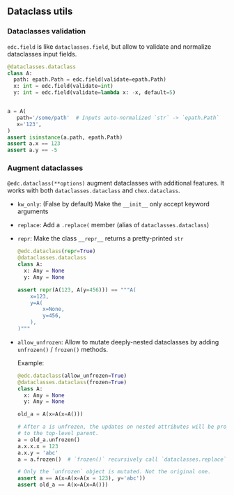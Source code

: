 ## Dataclass utils

### Dataclasses validation

`edc.field` is like `dataclasses.field`, but allow to validate and normalize
dataclasses input fields.

```python
@dataclasses.dataclass
class A:
  path: epath.Path = edc.field(validate=epath.Path)
  x: int = edc.field(validate=int)
  y: int = edc.field(validate=lambda x: -x, default=5)


a = A(
   path='/some/path'  # Inputs auto-normalized `str` -> `epath.Path`
   x='123',
)
assert isinstance(a.path, epath.Path)
assert a.x == 123
assert a.y == -5
```

### Augment dataclasses

`@edc.dataclass(**options)` augment dataclasses with additional
features. It works with both `dataclasses.dataclass` and `chex.dataclass`.

* `kw_only`: (False by default) Make the `__init__` only accept keyword
  arguments
* `replace`: Add a `.replace(` member (alias of `dataclasses.dataclass`)
* `repr`: Make the class `__repr__` returns a pretty-printed `str`

  ```python
  @edc.dataclass(repr=True)
  @dataclasses.dataclass
  class A:
    x: Any = None
    y: Any = None

  assert repr(A(123, A(y=456))) == """A(
      x=123,
      y=A(
          x=None,
          y=456,
      ),
  )"""
  ```

* `allow_unfrozen`: Allow to mutate deeply-nested dataclasses by adding `unfrozen()` / `frozen()`
  methods.

  Example:

  ```python
  @edc.dataclass(allow_unfrozen=True)
  @dataclasses.dataclass(frozen=True)
  class A:
    x: Any = None
    y: Any = None

  old_a = A(x=A(x=A()))

  # After a is unfrozen, the updates on nested attributes will be propagated
  # to the top-level parent.
  a = old_a.unfrozen()
  a.x.x.x = 123
  a.x.y = 'abc'
  a = a.frozen()  # `frozen()` recursively call `dataclasses.replace`

  # Only the `unfrozen` object is mutated. Not the original one.
  assert a == A(x=A(x=A(x = 123), y='abc'))
  assert old_a == A(x=A(x=A()))
  ```
